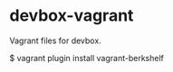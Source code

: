 devbox-vagrant
==============

Vagrant files for devbox.

$ vagrant plugin install vagrant-berkshelf
